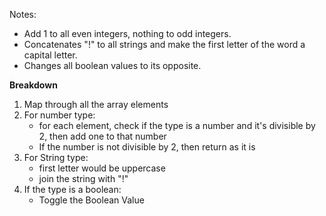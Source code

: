 Notes:

- Add 1 to all even integers, nothing to odd integers.
- Concatenates "!" to all strings and make the first letter of the word a capital letter.
- Changes all boolean values to its opposite.

**Breakdown**

1. Map through all the array elements
2. For number type:
   - for each element, check if the type is a number and it's divisible by 2, then add one to that number
   - If the number is not divisible by 2, then return as it is
3. For String type:
   - first letter would be uppercase
   - join the string with "!"
4. If the type is a boolean:
   - Toggle the Boolean Value
